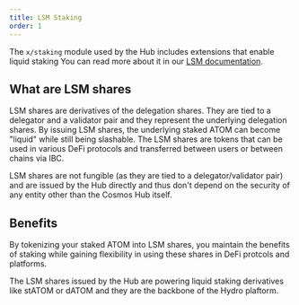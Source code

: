 ```yaml
---
title: LSM Staking
order: 1
---
```


The `x/staking` module used by the Hub includes extensions that enable liquid staking
You can read more about it in our [LSM documentation](https://github.com/cosmos/cosmos-sdk/tree/v0.50.9-lsm/x/staking#totalliquidstakedtokens).

## What are LSM shares

LSM shares are derivatives of the delegation shares. They are tied to a delegator and a validator pair and they represent the underlying delegation shares.
By issuing LSM shares, the underlying staked ATOM can become "liquid" while still being slashable. The LSM shares are tokens that can be used in various DeFi protocols and transferred between users or between chains via IBC.

LSM shares are not fungible (as they are tied to a delegator/validator pair) and are issued by the Hub directly and thus don't depend on the security of any entity other than the Cosmos Hub itself.

## Benefits

By tokenizing your staked ATOM into LSM shares, you maintain the benefits of staking while gaining flexibility in using these shares in DeFi protcols and platforms.

The LSM shares issued by the Hub are powering liquid staking derivatives like stATOM or dATOM and they are the backbone of the Hydro plaftorm.
